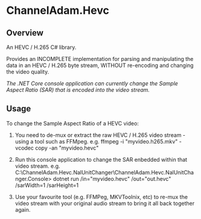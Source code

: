 # ChannelAdam.Hevc

## Overview
An HEVC / H.265 C# library.

Provides an INCOMPLETE implementation for parsing and manipulating the data in an HEVC / H.265 byte stream, WITHOUT re-encoding and changing the video quality.

*The .NET Core console application can currently change the Sample Aspect Ratio (SAR) that is encoded into the video stream.*


## Usage
To change the Sample Aspect Ratio of a HEVC video:

1. You need to de-mux or extract the raw HEVC / H.265 video stream - using a tool such as FFMpeg.
    e.g. ffmpeg -i "myvideo.h265.mkv" -vcodec copy -an "myvideo.hevc"

2. Run this console application to change the SAR enbedded within that video stream.
    e.g. C:\ChannelAdam.Hevc.NalUnitChanger\ChannelAdam.Hevc.NalUnitChanger.Console> dotnet run /in="myvideo.hevc" /out="out.hevc" /sarWidth=1 /sarHeight=1
    
3. Use your favourite tool (e.g. FFMPeg, MKVToolnix, etc) to re-mux the video stream with your original audio stream to bring it all back together again.
